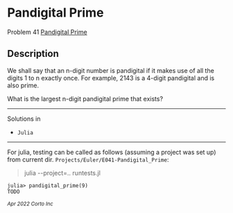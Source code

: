 # Pandigital Prime

  Problem 41 [Pandigital Prime](https://projecteuler.net/problem=41)

## Description

We shall say that an n-digit number is pandigital if it makes use of all the digits 1 to n exactly once. For example, 2143 is a 4-digit pandigital and is also prime.

What is the largest n-digit pandigital prime that exists?

<hr />

Solutions in
  - `Julia`

<hr />

For julia, testing can be called as follows (assuming a project was set up) from current dir. `Projects/Euler/E041-Pandigital_Prime`:

> julia --project=.. runtests.jl

```julia-repl
julia> pandigital_prime(9)
TODO
```

<p><sub><em>Apr 2022 Corto Inc</sub></em></p>
